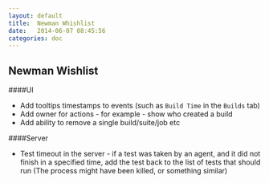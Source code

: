 ```yaml
---
layout: default
title:  Newman Whishlist
date:   2014-06-07 08:45:56
categories: doc
---
```

Newman Wishlist
---------------
####UI
* Add tooltips timestamps to events (such as `Build Time` in the `Builds` tab)
* Add owner for actions - for example - show who created a build
* Add ability to remove a single build/suite/job etc

####Server
* Test timeout in the server - if a test was taken by an agent, and it did not finish in a specified time, add the test back to the list of tests that should run (The process might have been killed, or something similar) 